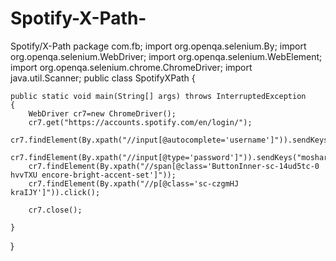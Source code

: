 # Spotify-X-Path-
Spotify/X-Path 
package com.fb;
import org.openqa.selenium.By;
import org.openqa.selenium.WebDriver;
import org.openqa.selenium.WebElement;
import org.openqa.selenium.chrome.ChromeDriver;
import java.util.Scanner;
public class SpotifyXPath {

	
	public static void main(String[] args) throws InterruptedException
	{
		WebDriver cr7=new ChromeDriver();
		cr7.get("https://accounts.spotify.com/en/login/");
		cr7.findElement(By.xpath("//input[@autocomplete='username']")).sendKeys("akibmahmud870@gmail.com");
		cr7.findElement(By.xpath("//input[@type='password']")).sendKeys("mosharof9090");
		cr7.findElement(By.xpath("//span[@class='ButtonInner-sc-14ud5tc-0 hvvTXU encore-bright-accent-set']"));
		cr7.findElement(By.xpath("//p[@class='sc-czgmHJ kraIJY']")).click();
		
		cr7.close();
		
	}

}
